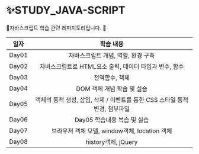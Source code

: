 # ✨STUDY_JAVA-SCRIPT
🎈자바스크립트 학습 관련 레파지토리입니다. 🎈<br>

|일자|학습 내용|
|:---------:|:--------:|
|Day01|자바스크립트 개념, 역할, 환경 구축|
|Day02|자바스크립트로 HTML요소 출력, 데이터 타입과 변수, 함수|
|Day03|전역함수, 객체|
|Day04|DOM 객체 개념 학습 및 실습|
|Day05|객체의 동적 생성, 삽입, 삭제 / 이벤트를 통한 CSS 스타일 동적 변경, 첨부파일|
|Day06|Day05 학습내용 복습 및 실습|
|Day07|브라우저 객체 모델, window객체, location 객체|
|Day08|history객체, jQuery|
